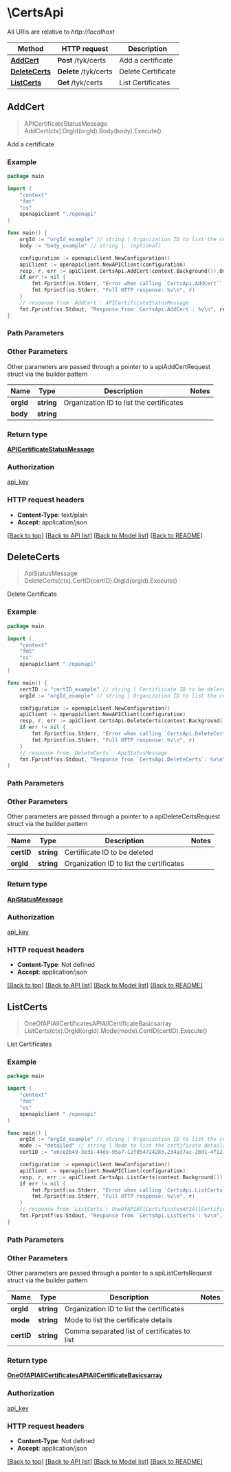 # \CertsApi

All URIs are relative to *http://localhost*

Method | HTTP request | Description
------------- | ------------- | -------------
[**AddCert**](CertsApi.md#AddCert) | **Post** /tyk/certs | Add a certificate
[**DeleteCerts**](CertsApi.md#DeleteCerts) | **Delete** /tyk/certs | Delete Certificate
[**ListCerts**](CertsApi.md#ListCerts) | **Get** /tyk/certs | List Certificates



## AddCert

> APICertificateStatusMessage AddCert(ctx).OrgId(orgId).Body(body).Execute()

Add a certificate



### Example

```go
package main

import (
    "context"
    "fmt"
    "os"
    openapiclient "./openapi"
)

func main() {
    orgId := "orgId_example" // string | Organization ID to list the certificates
    body := "body_example" // string |  (optional)

    configuration := openapiclient.NewConfiguration()
    apiClient := openapiclient.NewAPIClient(configuration)
    resp, r, err := apiClient.CertsApi.AddCert(context.Background()).OrgId(orgId).Body(body).Execute()
    if err != nil {
        fmt.Fprintf(os.Stderr, "Error when calling `CertsApi.AddCert``: %v\n", err)
        fmt.Fprintf(os.Stderr, "Full HTTP response: %v\n", r)
    }
    // response from `AddCert`: APICertificateStatusMessage
    fmt.Fprintf(os.Stdout, "Response from `CertsApi.AddCert`: %v\n", resp)
}
```

### Path Parameters



### Other Parameters

Other parameters are passed through a pointer to a apiAddCertRequest struct via the builder pattern


Name | Type | Description  | Notes
------------- | ------------- | ------------- | -------------
 **orgId** | **string** | Organization ID to list the certificates | 
 **body** | **string** |  | 

### Return type

[**APICertificateStatusMessage**](APICertificateStatusMessage.md)

### Authorization

[api_key](../README.md#api_key)

### HTTP request headers

- **Content-Type**: text/plain
- **Accept**: application/json

[[Back to top]](#) [[Back to API list]](../README.md#documentation-for-api-endpoints)
[[Back to Model list]](../README.md#documentation-for-models)
[[Back to README]](../README.md)


## DeleteCerts

> ApiStatusMessage DeleteCerts(ctx).CertID(certID).OrgId(orgId).Execute()

Delete Certificate



### Example

```go
package main

import (
    "context"
    "fmt"
    "os"
    openapiclient "./openapi"
)

func main() {
    certID := "certID_example" // string | Certifiicate ID to be deleted
    orgId := "orgId_example" // string | Organization ID to list the certificates

    configuration := openapiclient.NewConfiguration()
    apiClient := openapiclient.NewAPIClient(configuration)
    resp, r, err := apiClient.CertsApi.DeleteCerts(context.Background()).CertID(certID).OrgId(orgId).Execute()
    if err != nil {
        fmt.Fprintf(os.Stderr, "Error when calling `CertsApi.DeleteCerts``: %v\n", err)
        fmt.Fprintf(os.Stderr, "Full HTTP response: %v\n", r)
    }
    // response from `DeleteCerts`: ApiStatusMessage
    fmt.Fprintf(os.Stdout, "Response from `CertsApi.DeleteCerts`: %v\n", resp)
}
```

### Path Parameters



### Other Parameters

Other parameters are passed through a pointer to a apiDeleteCertsRequest struct via the builder pattern


Name | Type | Description  | Notes
------------- | ------------- | ------------- | -------------
 **certID** | **string** | Certifiicate ID to be deleted | 
 **orgId** | **string** | Organization ID to list the certificates | 

### Return type

[**ApiStatusMessage**](ApiStatusMessage.md)

### Authorization

[api_key](../README.md#api_key)

### HTTP request headers

- **Content-Type**: Not defined
- **Accept**: application/json

[[Back to top]](#) [[Back to API list]](../README.md#documentation-for-api-endpoints)
[[Back to Model list]](../README.md#documentation-for-models)
[[Back to README]](../README.md)


## ListCerts

> OneOfAPIAllCertificatesAPIAllCertificateBasicsarray ListCerts(ctx).OrgId(orgId).Mode(mode).CertID(certID).Execute()

List Certificates



### Example

```go
package main

import (
    "context"
    "fmt"
    "os"
    openapiclient "./openapi"
)

func main() {
    orgId := "orgId_example" // string | Organization ID to list the certificates
    mode := "detailed" // string | Mode to list the certificate details (optional)
    certID := "e6ce2b49-3e31-44de-95a7-12f054724283,234a37ac-28d1-4f12-b936-ffb4211b79f1" // string | Comma separated list of certificates to list (optional)

    configuration := openapiclient.NewConfiguration()
    apiClient := openapiclient.NewAPIClient(configuration)
    resp, r, err := apiClient.CertsApi.ListCerts(context.Background()).OrgId(orgId).Mode(mode).CertID(certID).Execute()
    if err != nil {
        fmt.Fprintf(os.Stderr, "Error when calling `CertsApi.ListCerts``: %v\n", err)
        fmt.Fprintf(os.Stderr, "Full HTTP response: %v\n", r)
    }
    // response from `ListCerts`: OneOfAPIAllCertificatesAPIAllCertificateBasicsarray
    fmt.Fprintf(os.Stdout, "Response from `CertsApi.ListCerts`: %v\n", resp)
}
```

### Path Parameters



### Other Parameters

Other parameters are passed through a pointer to a apiListCertsRequest struct via the builder pattern


Name | Type | Description  | Notes
------------- | ------------- | ------------- | -------------
 **orgId** | **string** | Organization ID to list the certificates | 
 **mode** | **string** | Mode to list the certificate details | 
 **certID** | **string** | Comma separated list of certificates to list | 

### Return type

[**OneOfAPIAllCertificatesAPIAllCertificateBasicsarray**](oneOf&lt;APIAllCertificates,APIAllCertificateBasics,array&gt;.md)

### Authorization

[api_key](../README.md#api_key)

### HTTP request headers

- **Content-Type**: Not defined
- **Accept**: application/json

[[Back to top]](#) [[Back to API list]](../README.md#documentation-for-api-endpoints)
[[Back to Model list]](../README.md#documentation-for-models)
[[Back to README]](../README.md)

